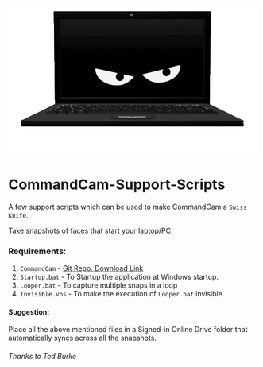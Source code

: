 ![CommandCam Scripts](Resources/spy.gif)

# CommandCam-Support-Scripts
A few support scripts which can be used to make CommandCam a `Swiss Knife`.

Take snapshots of faces that start your laptop/PC.

### Requirements:

1. `CommandCam` - [Git Repo. Download Link](https://github.com/tedburke/CommandCam/blob/master/CommandCam.exe?raw=true)
2. `Startup.bat` - To Startup the application at Windows startup.
3. `Looper.bat` - To capture multiple snaps in a loop
4. `Invisible.vbs` - To make the execution of `Looper.bat` invisible.

#### Suggestion:
Place all the above mentioned files in a Signed-in Online Drive folder that automatically syncs across all the snapshots.

###### Thanks to Ted Burke
